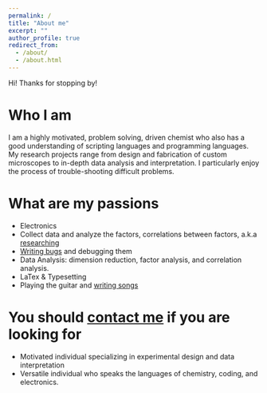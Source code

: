 ```yaml
---
permalink: /
title: "About me"
excerpt: ""
author_profile: true
redirect_from: 
  - /about/
  - /about.html
---
```


Hi! Thanks for stopping by! 

# Who I am

I am a highly motivated, problem solving, driven chemist who also has a good understanding of scripting languages and programming languages. My research projects range from design and fabrication of custom microscopes to in-depth data analysis and interpretation. I particularly enjoy the process of trouble-shooting difficult problems.

# What are my passions

- Electronics 
- Collect data and analyze the factors, correlations between factors, a.k.a [researching](https://par.nsf.gov/servlets/purl/10209081)
- [Writing bugs](https://github.itap.purdue.edu/Simpson-Laboratory-for-Nonlinear-Optics/GALDA-public) and debugging them
- Data Analysis: dimension reduction, factor analysis, and correlation analysis.
- LaTex & Typesetting
- Playing the guitar and [writing songs](https://www.instagram.com/yliu0593/)


# You should [contact me](mailto:yliu0593@gmail.com) if you are looking for

- Motivated individual specializing in experimental design and data interpretation
- Versatile individual who speaks the languages of chemistry, coding, and electronics. 
